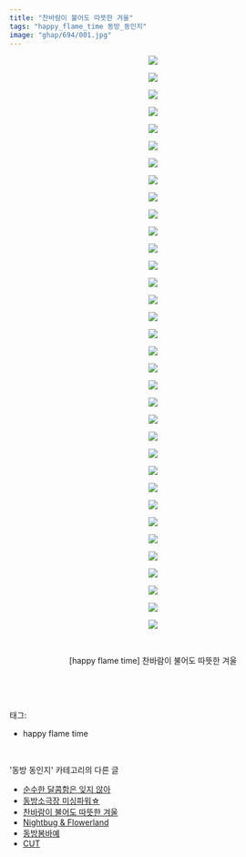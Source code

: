 ```yaml
---
title: "찬바람이 불어도 따뜻한 겨울"
tags: "happy_flame_time 동방_동인지"
image: "ghap/694/001.jpg"
---
```

<div class="article">
<p style="text-align: center; clear: none; float: none;"><img src="{{ site.nasurl }}/ghap/694/001.jpg"/></p>
<p style="text-align: center; clear: none; float: none;"><img src="{{ site.nasurl }}/ghap/694/002.jpg"/></p>
<p style="text-align: center; clear: none; float: none;"><img src="{{ site.nasurl }}/ghap/694/003.jpg"/></p>
<p style="text-align: center; clear: none; float: none;"><img src="{{ site.nasurl }}/ghap/694/004.jpg"/></p>
<p style="text-align: center; clear: none; float: none;"><img src="{{ site.nasurl }}/ghap/694/005.jpg"/></p>
<p style="text-align: center; clear: none; float: none;"><img src="{{ site.nasurl }}/ghap/694/006.jpg"/></p>
<p style="text-align: center; clear: none; float: none;"><img src="{{ site.nasurl }}/ghap/694/007.jpg"/></p>
<p style="text-align: center; clear: none; float: none;"><img src="{{ site.nasurl }}/ghap/694/008.jpg"/></p>
<p style="text-align: center; clear: none; float: none;"><img src="{{ site.nasurl }}/ghap/694/009.jpg"/></p>
<p style="text-align: center; clear: none; float: none;"><img src="{{ site.nasurl }}/ghap/694/010.jpg"/></p>
<p style="text-align: center; clear: none; float: none;"><img src="{{ site.nasurl }}/ghap/694/011.jpg"/></p>
<p style="text-align: center; clear: none; float: none;"><img src="{{ site.nasurl }}/ghap/694/012.jpg"/></p>
<p style="text-align: center; clear: none; float: none;"><img src="{{ site.nasurl }}/ghap/694/013.jpg"/></p>
<p style="text-align: center; clear: none; float: none;"><img src="{{ site.nasurl }}/ghap/694/014.jpg"/></p>
<p style="text-align: center; clear: none; float: none;"><img src="{{ site.nasurl }}/ghap/694/015.jpg"/></p>
<p style="text-align: center; clear: none; float: none;"><img src="{{ site.nasurl }}/ghap/694/016.jpg"/></p>
<p style="text-align: center; clear: none; float: none;"><img src="{{ site.nasurl }}/ghap/694/017.jpg"/></p>
<p style="text-align: center; clear: none; float: none;"><img src="{{ site.nasurl }}/ghap/694/018.jpg"/></p>
<p style="text-align: center; clear: none; float: none;"><img src="{{ site.nasurl }}/ghap/694/019.jpg"/></p>
<p style="text-align: center; clear: none; float: none;"><img src="{{ site.nasurl }}/ghap/694/020.jpg"/></p>
<p style="text-align: center; clear: none; float: none;"><img src="{{ site.nasurl }}/ghap/694/021.jpg"/></p>
<p style="text-align: center; clear: none; float: none;"><img src="{{ site.nasurl }}/ghap/694/022.jpg"/></p>
<p style="text-align: center; clear: none; float: none;"><img src="{{ site.nasurl }}/ghap/694/023.jpg"/></p>
<p style="text-align: center; clear: none; float: none;"><img src="{{ site.nasurl }}/ghap/694/024.jpg"/></p>
<p style="text-align: center; clear: none; float: none;"><img src="{{ site.nasurl }}/ghap/694/025.jpg"/></p>
<p style="text-align: center; clear: none; float: none;"><img src="{{ site.nasurl }}/ghap/694/026.jpg"/></p>
<p style="text-align: center; clear: none; float: none;"><img src="{{ site.nasurl }}/ghap/694/027.jpg"/></p>
<p style="text-align: center; clear: none; float: none;"><img src="{{ site.nasurl }}/ghap/694/028.jpg"/></p>
<p style="text-align: center; clear: none; float: none;"><img src="{{ site.nasurl }}/ghap/694/029.jpg"/></p>
<p style="text-align: center; clear: none; float: none;"><img src="{{ site.nasurl }}/ghap/694/030.jpg"/></p>
<p style="text-align: center; clear: none; float: none;"><img src="{{ site.nasurl }}/ghap/694/031.jpg"/></p>
<p style="text-align: center; clear: none; float: none;"><img src="{{ site.nasurl }}/ghap/694/032.jpg"/></p>
<p style="text-align: center; clear: none; float: none;"><img src="{{ site.nasurl }}/ghap/694/033.jpg"/></p>
<p style="text-align: center; clear: none; float: none;"><img src="{{ site.nasurl }}/ghap/694/034.jpg"/></p>
<p style="text-align: center; clear: none; float: none;"><br/></p>
<p style="text-align: center; clear: none; float: none;">[happy flame time] 찬바람이 불어도 따뜻한 겨울</p>
<p><br/></p>
</div><br/>
<div class="tagTrail">
<p>태그: </p>
<ul>
<li>happy flame time</li>
</ul>
</div><br/>
<div class="another">
<p>'동방 동인지' 카테고리의 다른 글</p>
<ul>
<li><a href="/2016-07-06-ghap_696">순수한 달콤함은 잊지 않아</a></li>
<li><a href="/2016-07-06-ghap_695">동방소극장 미싱파워☆</a></li>
<li><a href="/2016-07-06-ghap_694">찬바람이 불어도 따뜻한 겨울</a></li>
<li><a href="/2016-07-06-ghap_693">Nightbug &amp; Flowerland</a></li>
<li><a href="/2016-07-05-ghap_692">동방봄바예</a></li>
<li><a href="/2016-07-05-ghap_691">CUT</a></li>
</ul>
</div><br/>
<div class="cb_module cb_fluid">
<div class="cb_wrt cb_profile">
</div><!-- commentList close -->
</div><br/>
